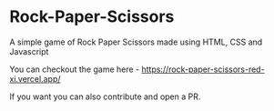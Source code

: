 # Rock-Paper-Scissors

A simple game of Rock Paper Scissors made using HTML, CSS and Javascript

You can checkout the game here - https://rock-paper-scissors-red-xi.vercel.app/

If you want you can also contribute and open a PR.
